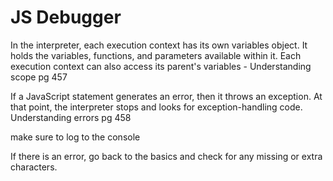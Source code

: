 # JS Debugger

In the interpreter, each execution context has its own variables object. It holds the variables, functions, and parameters available within it. Each execution context can also access its parent's variables - Understanding scope pg 457

If a JavaScript statement generates an error, then it throws an exception. At that point, the interpreter stops and looks for exception-handling code. Understanding errors pg 458

make sure to log to the console

If there is an error, go back to the basics and check for any missing or extra characters.
